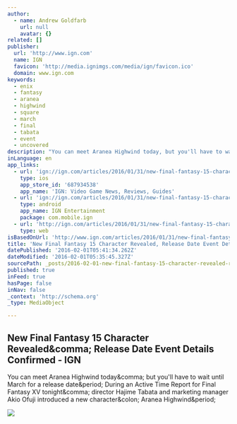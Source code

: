 ```yaml
---
author:
  - name: Andrew Goldfarb
    url: null
    avatar: {}
related: []
publisher:
  url: 'http://www.ign.com'
  name: IGN
  favicon: 'http://media.ignimgs.com/media/ign/favicon.ico'
  domain: www.ign.com
keywords:
  - enix
  - fantasy
  - aranea
  - highwind
  - square
  - march
  - final
  - tabata
  - event
  - uncovered
description: "You can meet Aranea Highwind today, but you'll have to wait until March for a release date. During an Active Time Report for Final Fantasy XV tonight, director Hajime Tabata and marketing manager Akio Ofuji introduced a new character: Aranea Highwind."
inLanguage: en
app_links:
  - url: 'ign://ign.com/articles/2016/01/31/new-final-fantasy-15-character-revealed-release-date-event-details-confirmed'
    type: ios
    app_store_id: '687934538'
    app_name: 'IGN: Video Game News, Reviews, Guides'
  - url: 'ign://ign.com/articles/2016/01/31/new-final-fantasy-15-character-revealed-release-date-event-details-confirmed'
    type: android
    app_name: IGN Entertainment
    package: com.mobile.ign
  - url: 'http://ign.com/articles/2016/01/31/new-final-fantasy-15-character-revealed-release-date-event-details-confirmed'
    type: web
isBasedOnUrl: 'http://www.ign.com/articles/2016/01/31/new-final-fantasy-15-character-revealed-release-date-event-details-confirmed'
title: 'New Final Fantasy 15 Character Revealed, Release Date Event Details Confirmed - IGN'
datePublished: '2016-02-01T05:41:34.262Z'
dateModified: '2016-02-01T05:35:45.327Z'
sourcePath: _posts/2016-02-01-new-final-fantasy-15-character-revealed-release-date-event.md
published: true
inFeed: true
hasPage: false
inNav: false
_context: 'http://schema.org'
_type: MediaObject

---
```

<article style=""><h1>New Final Fantasy 15 Character Revealed&amp;comma; Release Date Event Details Confirmed - IGN</h1><p>You can meet Aranea Highwind today&amp;comma; but you'll have to wait until March for a release date&amp;period; During an Active Time Report for Final Fantasy XV tonight&amp;comma; director Hajime Tabata and marketing manager Akio Ofuji introduced a new character&amp;colon; Aranea Highwind&amp;period;</p><img src="http://assets1.ignimgs.com/2016/01/30/araneajpg-0d7901_1280w.jpg" /></article>